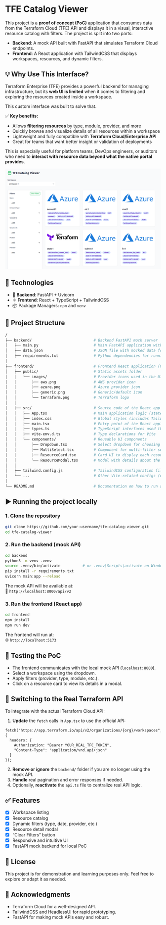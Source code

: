 # TFE Catalog Viewer

This project is a **proof of concept (PoC)** application that consumes data from the Terraform Cloud (TFE) API and displays it in a visual, interactive resource catalog with filters. The project is split into two parts:

- **Backend**: A mock API built with FastAPI that simulates Terraform Cloud endpoints.
- **Frontend**: A React application with TailwindCSS that displays workspaces, resources, and dynamic filters.

## 💡 Why Use This Interface?

Terraform Enterprise (TFE) provides a powerful backend for managing infrastructure, but its **web UI is limited** when it comes to filtering and exploring the resources created inside a workspace.

This custom interface was built to solve that.

✅ **Key benefits:**
- Allows **filtering resources** by type, module, provider, and more  
- Quickly browse and visualize details of all resources within a workspace  
- Lightweight and fully compatible with **Terraform Cloud/Enterprise API**  
- Great for teams that want better insight or validation of deployments  

This is especially useful for platform teams, DevOps engineers, or auditors who need to **interact with resource data beyond what the native portal provides**.

![Interface Preview](frontend/public/images/interface-preview.png)


## 🔧 Technologies

- 🐍 **Backend**: FastAPI + Uvicorn
- ⚛️ **Frontend**: React + TypeScript + TailwindCSS
- 📦 Package Managers: `npm` and `venv`


## 📁 Project Structure

```bash
/
├── backend/                            # Backend FastAPI mock server
│   ├── main.py                         # Main FastAPI application with mocked Terraform Cloud API endpoints
│   ├── data.json                       # JSON file with mocked data for workspaces and resources
│   ├── requirements.txt                # Python dependencies for running the FastAPI backend
│
├── frontend/                           # Frontend React application (Vite + TailwindCSS)
│   ├── public/                         # Static assets folder
│   │   └── images/                     # Provider icons used in the UI
│   │       ├── aws.png                 # AWS provider icon
│   │       ├── azure.png               # Azure provider icon
│   │       ├── generic.png             # Generic/default icon
│   │       └── terraform.png           # Terraform logo
│   │
│   ├── src/                            # Source code of the React app
│   │   ├── App.tsx                     # Main application logic (state, data fetching, filters, rendering)
│   │   ├── index.css                   # Global styles (includes Tailwind)
│   │   ├── main.tsx                    # Entry point of the React application
│   │   ├── types.ts                    # TypeScript interfaces used throughout the app
│   │   ├── vite-env.d.ts               # Type declarations for Vite
│   │   └── components/                 # Reusable UI components
│   │       ├── Dropdown.tsx            # Select dropdown for choosing a workspace
│   │       ├── MultiSelect.tsx         # Component for multi-filter selection in the sidebar
│   │       ├── ResourceCard.tsx        # Card UI to display each resource
│   │       └── ResourceModal.tsx       # Modal with details about the selected resource
│   │
│   ├── tailwind.config.js              # TailwindCSS configuration file
│   └── ...                             # Other Vite-related configs (e.g. tsconfig.json, vite.config.ts)
│
└── README.md                           # Documentation on how to run and configure the project

```

## ▶️ Running the project locally

### 1. Clone the repository

```bash
git clone https://github.com/your-username/tfe-catalog-viewer.git
cd tfe-catalog-viewer
```

### 2. Run the **backend (mock API)**

```bash
cd backend
python3 -m venv .venv
source .venv/bin/activate          # or .venv\Scripts\activate on Windows
pip install -r requirements.txt
uvicorn main:app --reload
```

The mock API will be available at:  
📍 `http://localhost:8000/api/v2`


### 3. Run the **frontend (React app)**

```bash
cd frontend
npm install
npm run dev
```

The frontend will run at:  
🌐 `http://localhost:5173`

## 🧪 Testing the PoC

- The frontend communicates with the local mock API (`localhost:8000`).
- Select a workspace using the dropdown.
- Apply filters (provider, type, module, etc.).
- Click on a resource card to view its details in a modal.

## 🔁 Switching to the Real Terraform API

To integrate with the actual Terraform Cloud API:

1. **Update** the `fetch` calls in `App.tsx` to use the official API:

```tsx
fetch("https://app.terraform.io/api/v2/organizations/{org}/workspaces", {
  headers: {
    Authorization: "Bearer YOUR_REAL_TFC_TOKEN",
    "Content-Type": "application/vnd.api+json"
  }
});
```

2. **Remove or ignore** the `backend/` folder if you are no longer using the mock API.
3. **Handle** real pagination and error responses if needed.
4. Optionally, **reactivate** the `api.ts` file to centralize real API logic.

## ✅ Features

- [x] Workspace listing
- [x] Resource catalog
- [x] Dynamic filters (type, date, provider, etc.)
- [x] Resource detail modal
- [x] “Clear Filters” button
- [x] Responsive and intuitive UI
- [x] FastAPI mock backend for local PoC

## 📝 License

This project is for demonstration and learning purposes only. Feel free to explore or adapt it as needed.

## 🙌 Acknowledgments

- Terraform Cloud for a well-designed API.
- TailwindCSS and HeadlessUI for rapid prototyping.
- FastAPI for making mock APIs easy and robust.